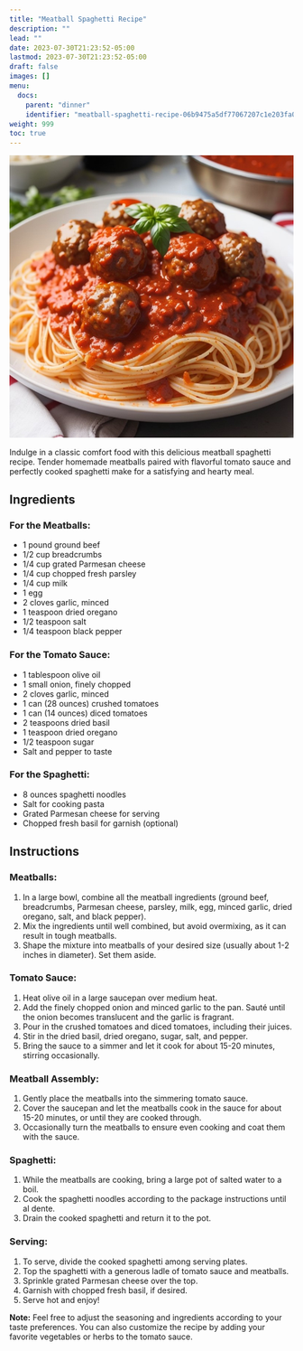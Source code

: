 ```yaml
---
title: "Meatball Spaghetti Recipe"
description: ""
lead: ""
date: 2023-07-30T21:23:52-05:00
lastmod: 2023-07-30T21:23:52-05:00
draft: false
images: []
menu:
  docs:
    parent: "dinner"
    identifier: "meatball-spaghetti-recipe-06b9475a5df77067207c1e203fa0d29e"
weight: 999
toc: true
---
```


![Meatball Spaghetti](Meatball_Spaghetti.jpg "Meatball Spaghetti")

Indulge in a classic comfort food with this delicious meatball spaghetti recipe. Tender homemade meatballs paired with flavorful tomato sauce and perfectly cooked spaghetti make for a satisfying and hearty meal.

## Ingredients

### For the Meatballs:
- 1 pound ground beef
- 1/2 cup breadcrumbs
- 1/4 cup grated Parmesan cheese
- 1/4 cup chopped fresh parsley
- 1/4 cup milk
- 1 egg
- 2 cloves garlic, minced
- 1 teaspoon dried oregano
- 1/2 teaspoon salt
- 1/4 teaspoon black pepper

### For the Tomato Sauce:
- 1 tablespoon olive oil
- 1 small onion, finely chopped
- 2 cloves garlic, minced
- 1 can (28 ounces) crushed tomatoes
- 1 can (14 ounces) diced tomatoes
- 2 teaspoons dried basil
- 1 teaspoon dried oregano
- 1/2 teaspoon sugar
- Salt and pepper to taste

### For the Spaghetti:
- 8 ounces spaghetti noodles
- Salt for cooking pasta
- Grated Parmesan cheese for serving
- Chopped fresh basil for garnish (optional)

## Instructions

### Meatballs:
1. In a large bowl, combine all the meatball ingredients (ground beef, breadcrumbs, Parmesan cheese, parsley, milk, egg, minced garlic, dried oregano, salt, and black pepper).
2. Mix the ingredients until well combined, but avoid overmixing, as it can result in tough meatballs.
3. Shape the mixture into meatballs of your desired size (usually about 1-2 inches in diameter). Set them aside.

### Tomato Sauce:
1. Heat olive oil in a large saucepan over medium heat.
2. Add the finely chopped onion and minced garlic to the pan. Sauté until the onion becomes translucent and the garlic is fragrant.
3. Pour in the crushed tomatoes and diced tomatoes, including their juices.
4. Stir in the dried basil, dried oregano, sugar, salt, and pepper.
5. Bring the sauce to a simmer and let it cook for about 15-20 minutes, stirring occasionally.

### Meatball Assembly:
1. Gently place the meatballs into the simmering tomato sauce.
2. Cover the saucepan and let the meatballs cook in the sauce for about 15-20 minutes, or until they are cooked through.
3. Occasionally turn the meatballs to ensure even cooking and coat them with the sauce.

### Spaghetti:
1. While the meatballs are cooking, bring a large pot of salted water to a boil.
2. Cook the spaghetti noodles according to the package instructions until al dente.
3. Drain the cooked spaghetti and return it to the pot.

### Serving:
1. To serve, divide the cooked spaghetti among serving plates.
2. Top the spaghetti with a generous ladle of tomato sauce and meatballs.
3. Sprinkle grated Parmesan cheese over the top.
4. Garnish with chopped fresh basil, if desired.
5. Serve hot and enjoy!

**Note:** Feel free to adjust the seasoning and ingredients according to your taste preferences. You can also customize the recipe by adding your favorite vegetables or herbs to the tomato sauce.
